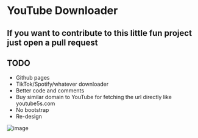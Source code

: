 # YouTube Downloader

## If you want to contribute to this little fun project just open a pull request

## TODO
- Github pages
- TikTok/Spotify/whatever downloader
- Better code and comments
- Buy similar domain to YouTube for fetching the url directly like youtube5s.com
- No bootstrap
- Re-design

![image](https://github.com/MaximFiedler/youtube-downloader/assets/114857048/a57b66c5-54c1-4b95-8abf-e575ac700006)
